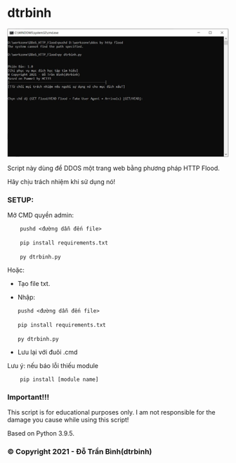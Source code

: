 # dtrbinh
![image](https://github.com/dtrbinh/HTTP-Flood-DDoS/blob/703096a58723ce0d97fc9d5be980a4e9cee82956/img/image.png)

Script này dùng để DDOS một trang web bằng phương pháp HTTP Flood.

Hãy chịu trách nhiệm khi sử dụng nó!

### SETUP:

Mở CMD quyền admin:

        pushd <đường dẫn đến file>
  
        pip install requirements.txt
  
        py dtrbinh.py
  
Hoặc:
  - Tạo file txt.
  - Nhập:  
  
        pushd <đường dẫn đến file>
 
        pip install requirements.txt
            
        py dtrbinh.py
  - Lưu lại với đuôi .cmd

Lưu ý: nếu báo lỗi thiếu module

        pip install [module name]

### Important!!!

This script is for educational purposes only. I am not responsible for the damage you cause while using this script!

Based on Python 3.9.5.

### © Copyright 2021 - Đỗ Trần Bình(dtrbinh)
